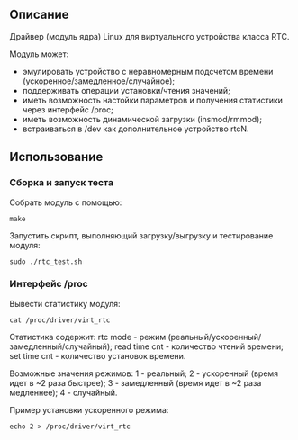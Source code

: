 ## Описание

Драйвер (модуль ядра) Linux для виртуального устройства класса RTC.

Модуль может:
- эмулировать устройство с неравномерным подсчетом времени (ускоренное/замедленное/случайное);
- поддерживать операции установки/чтения значений;
- иметь возможность настойки параметров и получения статистики через интерфейс /proc;
- иметь возможность динамической загрузки (insmod/rmmod);
- встраиваться в /dev как дополнительное устройство rtcN.

## Использование

### Сборка и запуск теста

Собрать модуль с помощью:
```
make
```
Запустить скрипт, выполняющий загрузку/выгрузку и тестирование модуля:
```
sudo ./rtc_test.sh
```

### Интерфейс /proc
Вывести статистику модуля:
```
cat /proc/driver/virt_rtc
```
Статистика содержит:
rtc mode - режим (реальный/ускоренный/замедленный/случайный);
read time cnt - количество чтений времени;
set time cnt - количество установок времени.

Возможные значения режимов:
1 - реальный;
2 - ускоренный (время идет в ~2 раза быстрее);
3 - замедленный (время идет в ~2 раза медленнее);
4 - случайный.

Пример установки ускоренного режима:
```
echo 2 > /proc/driver/virt_rtc
```
